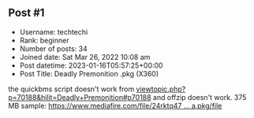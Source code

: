 ## Post #1
- Username: techtechi
- Rank: beginner
- Number of posts: 34
- Joined date: Sat Mar 26, 2022 10:08 am
- Post datetime: 2023-01-16T05:57:25+00:00
- Post Title: Deadly Premonition .pkg (X360)

the quickbms script doesn't work from [viewtopic.php?p=70188&hilit=Deadly+Premonition#p70188](https://forum.xentax.com/viewtopic.php?p=70188&hilit=Deadly+Premonition#p70188) and offzip doesn't work. 375 MB sample: [https://www.mediafire.com/file/24rktq47 ... a.pkg/file](https://www.mediafire.com/file/24rktq47ptr7cvj/chara.pkg/file)
